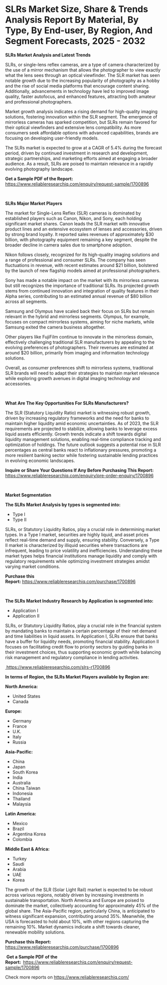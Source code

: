 <p><h1>SLRs Market Size, Share & Trends Analysis Report By Material, By Type, By End-user, By Region, And Segment Forecasts, 2025 - 2032</h1></p><p><strong>SLRs Market Analysis and Latest Trends</strong></p>
<p><p>SLRs, or single-lens reflex cameras, are a type of camera characterized by the use of a mirror mechanism that allows the photographer to view exactly what the lens sees through an optical viewfinder. The SLR market has seen notable growth due to the increasing popularity of photography as a hobby and the rise of social media platforms that encourage content sharing. Additionally, advancements in technology have led to improved image quality, faster autofocus, and enhanced features, attracting both amateur and professional photographers.</p><p>Market growth analysis indicates a rising demand for high-quality imaging solutions, fostering innovation within the SLR segment. The emergence of mirrorless cameras has sparked competition, but SLRs remain favored for their optical viewfinders and extensive lens compatibility. As more consumers seek affordable options with advanced capabilities, brands are focusing on developing user-friendly models.</p><p>The SLRs market is expected to grow at a CAGR of 5.4% during the forecast period, driven by continued investment in research and development, strategic partnerships, and marketing efforts aimed at engaging a broader audience. As a result, SLRs are poised to maintain relevance in a rapidly evolving photography landscape.</p></p>
<p><strong>Get a Sample PDF of the Report:&nbsp;</strong> <a href="https://www.reliableresearchiq.com/enquiry/request-sample/1700896?utm_campaign=1137&utm_medium=2&utm_source=Github&utm_content=ia&utm_term=27032025&utm_id=slrs">https://www.reliableresearchiq.com/enquiry/request-sample/1700896</a></p>
<p>&nbsp;</p>
<p><strong>SLRs Major Market Players</strong></p>
<p><p>The market for Single-Lens Reflex (SLR) cameras is dominated by established players such as Canon, Nikon, and Sony, each holding significant market shares. Canon leads the SLR market with innovative product lines and an extensive ecosystem of lenses and accessories, driven by strong brand loyalty. It reported sales revenues of approximately $30 billion, with photography equipment remaining a key segment, despite the broader decline in camera sales due to smartphone adoption.</p><p>Nikon follows closely, recognized for its high-quality imaging solutions and a range of professional and consumer SLRs. The company has seen fluctuations in revenue, with recent estimates around $21 billion, bolstered by the launch of new flagship models aimed at professional photographers.</p><p>Sony has made a notable impact on the market with its mirrorless cameras but still recognizes the importance of traditional SLRs. Its projected growth stems from continued innovation and integration of quality features in their Alpha series, contributing to an estimated annual revenue of $80 billion across all segments.</p><p>Samsung and Olympus have scaled back their focus on SLRs but remain relevant in the hybrid and mirrorless segments. Olympus, for example, focuses on compact mirrorless systems, aiming for niche markets, while Samsung exited the camera business altogether.</p><p>Other players like FujiFilm continue to innovate in the mirrorless domain, effectively challenging traditional SLR manufacturers by appealing to the evolving preferences of photographers. Their revenues are estimated at around $20 billion, primarily from imaging and information technology solutions.</p><p>Overall, as consumer preferences shift to mirrorless systems, traditional SLR brands will need to adapt their strategies to maintain market relevance while exploring growth avenues in digital imaging technology and accessories.</p></p>
<p>&nbsp;</p>
<p><strong>What Are The Key Opportunities For SLRs Manufacturers?</strong></p>
<p><p>The SLR (Statutory Liquidity Ratio) market is witnessing robust growth, driven by increasing regulatory frameworks and the need for banks to maintain higher liquidity amid economic uncertainties. As of 2023, the SLR requirements are projected to stabilize, allowing banks to leverage excess liquid assets efficiently. Growth trends indicate a shift towards digital liquidity management solutions, enabling real-time compliance tracking and optimization of holdings. The future outlook suggests a potential rise in SLR percentages as central banks react to inflationary pressures, promoting a more resilient banking sector while fostering sustainable lending practices in evolving economic landscapes.</p></p>
<p><strong>Inquire or Share Your Questions If Any Before Purchasing This Report:</strong> <a href="https://www.reliableresearchiq.com/enquiry/pre-order-enquiry/1700896?utm_campaign=1137&utm_medium=2&utm_source=Github&utm_content=ia&utm_term=27032025&utm_id=slrs">https://www.reliableresearchiq.com/enquiry/pre-order-enquiry/1700896</a></p>
<p>&nbsp;</p>
<p><strong>Market Segmentation</strong></p>
<p><strong>The SLRs Market Analysis by types is segmented into:</strong></p>
<p><ul><li>Type I</li><li>Type II</li></ul></p>
<p><p>SLRs, or Statutory Liquidity Ratios, play a crucial role in determining market types. In a Type I market, securities are highly liquid, and asset prices reflect real-time demand and supply, ensuring stability. Conversely, a Type II market is characterized by illiquid securities where transactions are infrequent, leading to price volatility and inefficiencies. Understanding these market types helps financial institutions manage liquidity and comply with regulatory requirements while optimizing investment strategies amidst varying market conditions.</p></p>
<p><strong>Purchase this Report:&nbsp;</strong><a href="https://www.reliableresearchiq.com/purchase/1700896?utm_campaign=1137&utm_medium=2&utm_source=Github&utm_content=ia&utm_term=27032025&utm_id=slrs">https://www.reliableresearchiq.com/purchase/1700896</a></p>
<p>&nbsp;</p>
<p><strong>The SLRs Market Industry Research by Application is segmented into:</strong></p>
<p><ul><li>Application I</li><li>Application II</li></ul></p>
<p><p>SLRs, or Statutory Liquidity Ratios, play a crucial role in the financial system by mandating banks to maintain a certain percentage of their net demand and time liabilities in liquid assets. In Application I, SLRs ensure that banks have a buffer for liquidity needs, promoting financial stability. Application II focuses on facilitating credit flow to priority sectors by guiding banks in their investment choices, thus supporting economic growth while balancing risk management and regulatory compliance in lending activities.</p></p>
<p><a href="https://www.reliableresearchiq.com/slrs-r1700896?utm_campaign=1137&utm_medium=2&utm_source=Github&utm_content=ia&utm_term=27032025&utm_id=slrs">&nbsp;https://www.reliableresearchiq.com/slrs-r1700896</a></p>
<p><strong>In terms of Region, the SLRs Market Players available by Region are:</strong></p>
<p>
    <p> <strong> North America: </strong>
        <ul>
            <li>United States</li>
            <li>Canada</li>
        </ul>
        </p> 
    <p> <strong> Europe: </strong>
        <ul>
            <li>Germany</li>
            <li>France</li>
            <li>U.K.</li>
            <li>Italy</li>
            <li>Russia</li>
        </ul>
        </p> 
    <p> <strong> Asia-Pacific: </strong>
        <ul>
            <li>China</li>
            <li>Japan</li>
            <li>South Korea</li>
            <li>India</li>
            <li>Australia</li>
            <li>China Taiwan</li>
            <li>Indonesia</li>
            <li>Thailand</li>
            <li>Malaysia</li>
        </ul>
        </p> 
    <p> <strong> Latin America: </strong>
        <ul>
            <li>Mexico</li>
            <li>Brazil</li>
            <li>Argentina Korea</li>
            <li>Colombia</li>
        </ul>
        </p> 
    <p> <strong> Middle East & Africa: </strong>
        <ul>
            <li>Turkey</li>
            <li>Saudi</li>
            <li>Arabia</li>
            <li>UAE</li>
            <li>Korea</li>
        </ul>
    </p>
    </p>
<p><p>The growth of the SLR (Solar Light Rail) market is expected to be robust across various regions, notably driven by increasing investments in sustainable transportation. North America and Europe are poised to dominate the market, collectively accounting for approximately 45% of the global share. The Asia-Pacific region, particularly China, is anticipated to witness significant expansion, contributing around 35%. Meanwhile, the USA is forecasted to hold about 10%, with other regions capturing the remaining 10%. Market dynamics indicate a shift towards cleaner, renewable mobility solutions.</p></p>
<p><strong>Purchase this Report: </strong><a href="https://www.reliableresearchiq.com/purchase/1700896?utm_campaign=1137&utm_medium=2&utm_source=Github&utm_content=ia&utm_term=27032025&utm_id=slrs">https://www.reliableresearchiq.com/purchase/1700896</a></p>
<p>&nbsp;<strong>Get a Sample PDF of the Report:&nbsp;&nbsp;</strong><a href="https://www.reliableresearchiq.com/enquiry/request-sample/1700896?utm_campaign=1137&utm_medium=2&utm_source=Github&utm_content=ia&utm_term=27032025&utm_id=slrs">https://www.reliableresearchiq.com/enquiry/request-sample/1700896</a></p>
<p><strong></strong></p>
<p>Check more reports on <a href="https://www.reliableresearchiq.com/?utm_campaign=1137&utm_medium=2&utm_source=Github&utm_content=ia&utm_term=27032025&utm_id=slrs">https://www.reliableresearchiq.com/</a></p>